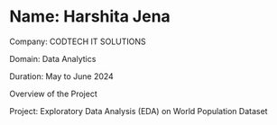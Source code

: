 # Name: Harshita Jena

Company: CODTECH IT SOLUTIONS

Domain: Data Analytics

Duration: May to June 2024

Overview of the Project

Project: Exploratory Data Analysis (EDA) on World Population Dataset

